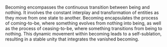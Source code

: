 
Becoming encompasses the continuous transition between being and nothing. It involves the constant interplay and transformation of entities as they move from one state to another. Becoming encapsulates the process of coming-to-be, where something evolves from nothing into being, as well as the process of ceasing-to-be, where something transitions from being to nothing. This dynamic movement within becoming leads to a self-sublation, resulting in a stable unity that integrates the vanished becoming.

